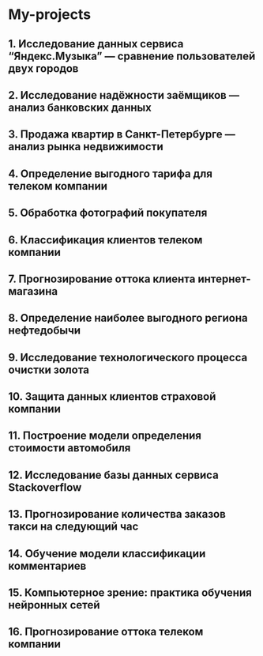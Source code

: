 # My-projects

## 1. Исследование данных сервиса “Яндекс.Музыка” — сравнение пользователей двух городов

## 2. Исследование надёжности заёмщиков — анализ банковских данных

## 3. Продажа квартир в Санкт-Петербурге — анализ рынка недвижимости

## 4. Определение выгодного тарифа для телеком компании

## 5. Обработка фотографий покупателя

## 6. Классификация клиентов телеком компании

## 7. Прогнозирование оттока клиента интернет-магазина

## 8. Определение наиболее выгодного региона нефтедобычи

## 9. Исследование технологического процесса очистки золота

## 10. Защита данных клиентов страховой компании

## 11. Построение модели определения стоимости автомобиля

## 12. Исследование базы данных сервиса Stackoverflow

## 13. Прогнозирование количества заказов такси на следующий час

## 14. Обучение модели классификации комментариев

## 15. Компьютерное зрение: практика обучения нейронных сетей

## 16. Прогнозирование оттока телеком компании
